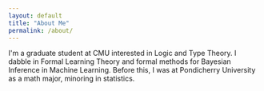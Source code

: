 ```yaml
---
layout: default 
title: "About Me"
permalink: /about/
--- 
```


I'm a graduate student at CMU interested in Logic and Type Theory.
I dabble in Formal Learning Theory and formal methods for Bayesian Inference in Machine Learning. 
Before this, I was at Pondicherry University as a math major, minoring in statistics.   
